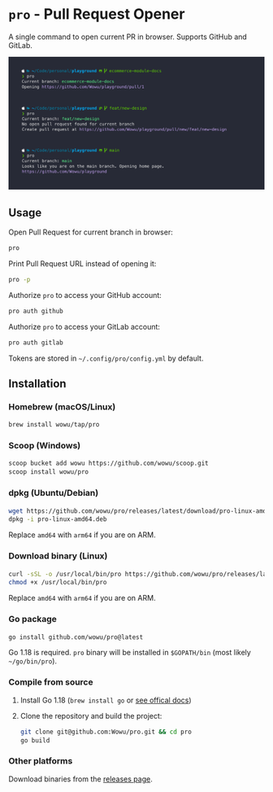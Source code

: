# `pro` - Pull Request Opener

A single command to open current PR in browser. Supports GitHub and GitLab.

![pro](pro.png)

## Usage

Open Pull Request for current branch in browser:

```bash
pro
```

Print Pull Request URL instead of opening it:

```bash
pro -p
```

Authorize `pro` to access your GitHub account:

```bash
pro auth github
```

Authorize `pro` to access your GitLab account:

```bash
pro auth gitlab
```

Tokens are stored in `~/.config/pro/config.yml` by default.

## Installation

### Homebrew (macOS/Linux)

```bash
brew install wowu/tap/pro
```

### Scoop (Windows)

```bash
scoop bucket add wowu https://github.com/wowu/scoop.git
scoop install wowu/pro
```

### dpkg (Ubuntu/Debian)

```bash
wget https://github.com/wowu/pro/releases/latest/download/pro-linux-amd64.deb
dpkg -i pro-linux-amd64.deb
```

Replace `amd64` with `arm64` if you are on ARM.

### Download binary (Linux)

```bash
curl -sSL -o /usr/local/bin/pro https://github.com/wowu/pro/releases/latest/download/pro-linux-amd64
chmod +x /usr/local/bin/pro
```

Replace `amd64` with `arm64` if you are on ARM.

### Go package

```bash
go install github.com/wowu/pro@latest
```

Go 1.18 is required. `pro` binary will be installed in `$GOPATH/bin` (most likely `~/go/bin/pro`).

### Compile from source

1. Install Go 1.18 (`brew install go` or [see offical docs](https://go.dev/doc/install))
2. Clone the repository and build the project:

    ```bash
    git clone git@github.com:Wowu/pro.git && cd pro
    go build
    ```

### Other platforms

Download binaries from the [releases page](https://github.com/wowu/pro/releases/latest).
